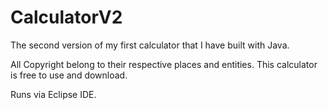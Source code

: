 # CalculatorV2
The second version of my first calculator that I have built with Java. 

All Copyright belong to their respective places and entities. This calculator is free to use and download.

Runs via Eclipse IDE.
